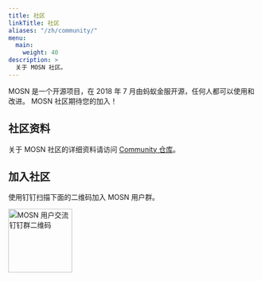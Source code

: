 ```yaml
---
title: 社区
linkTitle: 社区
aliases: "/zh/community/"
menu:
  main:
    weight: 40
description: >
  关于 MOSN 社区。
---
```


MOSN 是一个开源项目，在 2018 年 7 月由蚂蚁金服开源，任何人都可以使用和改进。 MOSN 社区期待您的加入！

## 社区资料

关于 MOSN 社区的详细资料请访问 [Community 仓库](https://github.com/mosn/community)。

## 加入社区

使用钉钉扫描下面的二维码加入 MOSN 用户群。

<img alt="MOSN 用户交流钉钉群二维码" src="https://gw.alipayobjects.com/mdn/rms_91f3e6/afts/img/A*NyEzRp3Xq28AAAAAAAAAAABkARQnAQ"  width="128px" />

